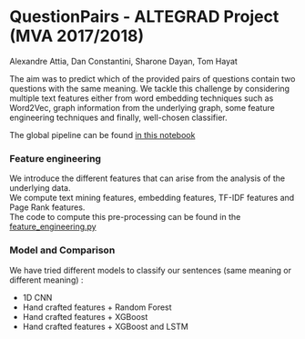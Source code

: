 # QuestionPairs - ALTEGRAD Project (MVA 2017/2018)  
Alexandre Attia, Dan Constantini, Sharone Dayan, Tom Hayat  

The aim was to predict which of the provided pairs of questions contain two questions with the
same meaning.  We tackle this challenge by considering multiple text features either from word
embedding techniques such as Word2Vec, graph information from the underlying graph, some feature
engineering techniques and finally, well-chosen classifier.

The global pipeline can be found [in this notebook](https://github.com/alexattia/QuestionPairs/blob/master/Predicting_questions_meaning.ipynb)

### Feature engineering
We introduce the different features that can arise from the analysis of the underlying data.  
We compute text mining features, embedding features, TF-IDF features and Page Rank features.  
The code to compute this pre-processing can be found in the [feature_engineering.py](https://github.com/alexattia/QuestionPairs/blob/master/feature_engineering.py) 

### Model and Comparison
We have tried different models to classify our sentences (same meaning or different meaning) :
- 1D CNN 
- Hand crafted features + Random Forest
- Hand crafted features + XGBoost
- Hand crafted features + XGBoost and LSTM
